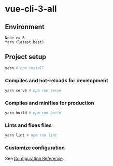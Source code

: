 # vue-cli-3-all

## Environment
```
Node >= 8
Yarn (latest best)
```

## Project setup
```bash
yarn # npm install
```

### Compiles and hot-reloads for development
```bash
yarn serve # npm run serve
```

### Compiles and minifies for production
```bash
yarn build # npm run build
```

### Lints and fixes files
```bash
yarn lint # npm run lint
```

### Customize configuration
See [Configuration Reference](https://cli.vuejs.org/config/).
